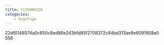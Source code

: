 ```yaml
---
title: ti7b990326
categories:
    - hogefuga
---
```

22df0148574a0c850c8ed86e243bfd85f2708372c84bd313ae8e6091908a0556